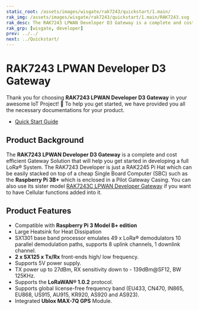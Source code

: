 ```yaml
---
static_root: /assets/images/wisgate/rak7243/quickstart/1.main/
rak_img: /assets/images/wisgate/rak7243/quickstart/1.main/RAK7243.svg
rak_desc: The RAK7243 LPWAN Developer D3 Gateway is a complete and cost efficient Gateway Solution that will help you get started in developing a full LoRa® System. The RAK7243 Developer is just a RAK2245 Pi Hat which can be easily stacked on top of a cheap Single Board Computer (SBC) such as the Raspberry Pi 3B+ which is enclosed in a Pilot Gateway Casing.
rak_grp: [wisgate, developer]
prev: ../../
next: ../Quickstart/
---
```


# RAK7243 LPWAN Developer D3 Gateway
Thank you for choosing **RAK7243 LPWAN Developer D3 Gateway** in your awesome IoT Project! 🎉 To help you get started, we have provided you all the necessary documentations for your product.

* [Quick Start Guide](../Quickstart/)

## Product Background

The **RAK7243 LPWAN Developer D3 Gateway** is a complete and cost efficient Gateway Solution that will help you get started in developing a full LoRa® System. The RAK7243 Developer is just a RAK2245 Pi Hat which can be easily stacked on top of a cheap Single Board Computer (SBC) such as the **Raspberry Pi 3B+** which is enclosed in a Pilot Gateway Casing. You can also use its sister model [RAK7243C LPWAN Developer Gateway](https://store.rakwireless.com/products/rak7243c-pilot-gateway) if you want to have Cellular functions added into it.



## Product Features

- Compatible with **Raspberry Pi 3 Model B+ edition**
- Large Heatsink for Heat Dissipation
- SX1301 base band processor emulates 49 x LoRa® demodulators 10 parallel demodulation paths, supports 8 uplink channels, 1 downlink channel.
- **2 x SX125 x Tx/Rx** front-ends high/ low frequency.
- Supports 5V power supply.
- TX power up to 27dBm, RX sensitivity down to - 139dBm@SF12, BW 125KHz.
- Supports the **LoRaWAN® 1.0.2** protocol.
- Supports global license-free frequency band (EU433, CN470, IN865, EU868, US915, AU915, KR920, AS920 and AS923).
- Integrated **Ublox MAX-7Q GPS** Module.
